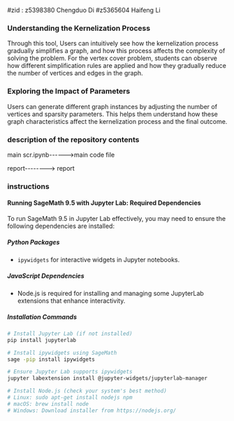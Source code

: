 #zid : z5398380 Chengduo Di
      #z5365604 Haifeng Li
### Understanding the Kernelization Process

Through this tool, Users can intuitively see how the kernelization process gradually simplifies a graph, and how this process affects the complexity of solving the problem. For the vertex cover problem, students can observe how different simplification rules are applied and how they gradually reduce the number of vertices and edges in the graph.

### Exploring the Impact of Parameters

Users can generate different graph instances by adjusting the number of vertices and sparsity parameters. This helps them understand how these graph characteristics affect the kernelization process and the final outcome. 
### description of the repository contents
main scr.ipynb------>main code file 

report--------> report
### instructions

#### Running SageMath 9.5 with Jupyter Lab: Required Dependencies

To run SageMath 9.5 in Jupyter Lab effectively, you may need to ensure the following dependencies are installed:

##### Python Packages
- `ipywidgets` for interactive widgets in Jupyter notebooks.

##### JavaScript Dependencies
- Node.js is required for installing and managing some JupyterLab extensions that enhance interactivity.

##### Installation Commands

```bash
# Install Jupyter Lab (if not installed)
pip install jupyterlab

# Install ipywidgets using SageMath
sage -pip install ipywidgets

# Ensure Jupyter Lab supports ipywidgets
jupyter labextension install @jupyter-widgets/jupyterlab-manager

# Install Node.js (check your system's best method)
# Linux: sudo apt-get install nodejs npm
# macOS: brew install node
# Windows: Download installer from https://nodejs.org/

